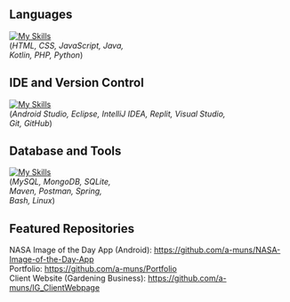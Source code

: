 ## Languages
[![My Skills](https://skillicons.dev/icons?i=html,css,js,java,kotlin,php,py&perline=4)](https://skillicons.dev)
<br>
(<em>HTML, CSS, JavaScript, Java, 
<br>Kotlin, PHP, Python</em>)

## IDE and Version Control
[![My Skills](https://skillicons.dev/icons?i=androidstudio,eclipse,idea,replit,vscode,git,github&perline=5)](https://skillicons.dev)
<br>
(<em>Android Studio, Eclipse, IntelliJ IDEA, Replit, Visual Studio,
<br>Git, GitHub</em>)
## Database and Tools
[![My Skills](https://skillicons.dev/icons?i=mysql,mongodb,sqlite,maven,postman,spring,bash,linux&perline=3)](https://skillicons.dev)
<br>
(<em>MySQL, MongoDB, SQLite,
<br>Maven, Postman, Spring,
<br>Bash, Linux</em>)

## Featured Repositories
NASA Image of the Day App (Android): https://github.com/a-muns/NASA-Image-of-the-Day-App
<br>Portfolio: https://github.com/a-muns/Portfolio
<br>Client Website (Gardening Business): https://github.com/a-muns/IG_ClientWebpage
